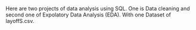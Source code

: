 Here are two projects of data analysis using SQL. One is Data cleaning and second one of Expolatory Data Analysis (EDA).  With one Dataset of layoffS.csv.
